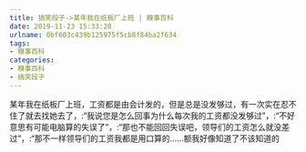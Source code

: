 ```yaml
---
title: 搞笑段子->某年我在纸板厂上班 | 糗事百科
date: 2019-11-23 15:33:28
urlname: 0bf603c439b125975f5cb8f84ba2f634
tags: 
- 糗事百科
categories:
- 糗事百科
- 搞笑段子
---
```

某年我在纸板厂上班，工资都是由会计发的，但是总是没发够过，有一次实在忍不住了就去找她去了，:“我说您是怎么回事为什么每次我的工资都没发够过”，:“不好意思有可能电脑算的失误了”，:“那也不能回回失误吧，领导们的工资怎么就没差过”，:“那不一样领导们的工资我都是用口算的……额我好像知道了不该知道的


